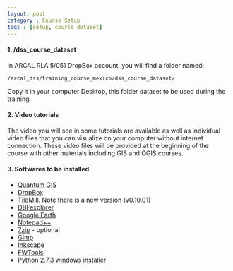 ```yaml
---
layout: post
category : Course Setup
tags : [setup, course dataset]
---
```


#### 1. /dss_course_dataset
In ARCAL RLA 5/051 DropBox account, you will find a folder named:
   
    /arcal_dss/training_course_mexico/dss_course_dataset/

Copy it in your computer Desktop, this folder dataset to be used during the training.

#### 2. Video tutorials
The video you will see in some tutorials are available as well as individual video files that you can visualize on your computer without internet connection. These video files will be provided at the beginning of the course with other materials including GIS and QGIS courses.

#### 3. Softwares to be installed

* [Quantum GIS](http://geoportal-arcal.github.com/QGIS/2001/01/01/QGIS-installation/)
* [DropBox](http://geoportal-arcal.github.com/Dropbox/2001/01/01/installation/)
* [TileMill](http://mapbox.com/tilemill/). Note there is a new version (v0.10.01)
* [DBFexplorer](http://www.pablosoftwaresolutions.com/html/dbf_explorer.html)
* [Google Earth](http://www.google.com/earth/index.html)
* [Notepad++](http://notepad-plus-plus.org/)
* [7zip](http://www.7-zip.org/) - optional
* [Gimp](http://www.gimp.org/)
* [Inkscape](http://inkscape.org/)
* [FWTools](http://fwtools.maptools.org/)
* [Python 2.7.3 windows installer](http://www.python.org/download/)
